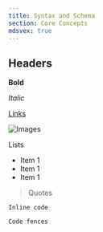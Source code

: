 ```yaml
---
title: Syntax and Schema
section: Core Concepts
mdsvex: true
---
```


## Headers

**Bold**

_Italic_

[Links](/docs/nodes)

![Images](/logo.svg)

Lists

- Item 1
- Item 1
- Item 1

> Quotes

`Inline code`

```
Code fences
```
